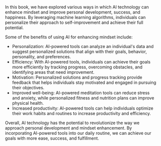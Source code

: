 

In this book, we have explored various ways in which AI technology can enhance mindset and improve personal development, success, and happiness. By leveraging machine learning algorithms, individuals can personalize their approach to self-improvement and achieve their full potential.

Some of the benefits of using AI for enhancing mindset include:

* Personalization: AI-powered tools can analyze an individual's data and suggest personalized solutions that align with their goals, behavior, personality, and preferences.
* Efficiency: With AI-powered tools, individuals can achieve their goals more efficiently by tracking progress, overcoming obstacles, and identifying areas that need improvement.
* Motivation: Personalized solutions and progress tracking provide feedback that helps individuals stay motivated and engaged in pursuing their objectives.
* Improved well-being: AI-powered meditation tools can reduce stress and anxiety, while personalized fitness and nutrition plans can improve physical health.
* Increased productivity: AI-powered tools can help individuals optimize their work habits and routines to increase productivity and efficiency.

Overall, AI technology has the potential to revolutionize the way we approach personal development and mindset enhancement. By incorporating AI-powered tools into our daily routine, we can achieve our goals with more ease, success, and fulfillment.
